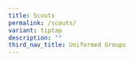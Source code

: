 ```yaml
---
title: Scouts
permalink: /scouts/
variant: tiptap
description: ""
third_nav_title: Uniformed Groups
---
```

